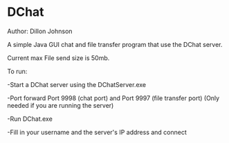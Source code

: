 # DChat

Author: Dillon Johnson

A simple Java GUI chat and file transfer program that use the DChat server.

Current max File send size is 50mb.

To run:

-Start a DChat server using the DChatServer.exe

-Port forward Port 9998 (chat port) and Port 9997 (file transfer port) (Only needed if you are running the server)

-Run DChat.exe

-Fill in your username and the server's IP address and connect
